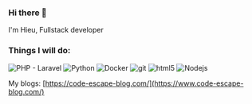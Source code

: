 ### Hi there 👋

<!--
**HieuMinh19/HieuMinh19** is a ✨ _special_ ✨ repository because its `README.md` (this file) appears on your GitHub profile.

Here are some ideas to get you started:

- 🔭 I’m currently working on ...
- 🌱 I’m currently learning ...
- 👯 I’m looking to collaborate on ...
- 🤔 I’m looking for help with ...
- 💬 Ask me about ...
- 📫 How to reach me: ...
- 😄 Pronouns: ...
- ⚡ Fun fact: ...
-->
<p>
 I'm Hieu, Fullstack developer
</p>
<h3>Things I will do:</h3>

<p>
<img alt="PHP - Laravel" src="https://img.shields.io/badge/PHP-Laravel-red?style=flat-square&logo=php&logoColor=white"/>
 <img alt="Python" src="https://img.shields.io/badge/Python-Django-blue?style=flat-square&logo=python&logoColor=white" />
 <img alt="Docker" src="https://img.shields.io/badge/-Docker-46a2f1?style=flat-square&logo=docker&logoColor=white" />
 <img alt="git" src="https://img.shields.io/badge/-Git-F05032?style=flat-square&logo=git&logoColor=white" />
 <img alt="html5" src="https://img.shields.io/badge/-HTML5-E34F26?style=flat-square&logo=html5&logoColor=white" />
 <img alt="Nodejs" src="https://img.shields.io/badge/-Nodejs-43853d?style=flat-square&logo=Node.js&logoColor=white" />
</p>

My blogs:
[https://code-escape-blog.com/](https://www.code-escape-blog.com/)
